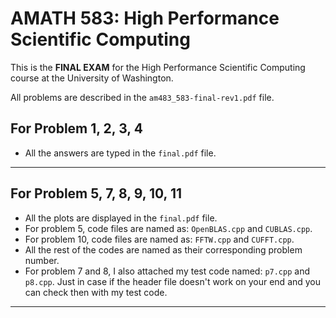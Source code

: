# AMATH 583: High Performance Scientific Computing
This is the **FINAL EXAM** for the High Performance Scientific Computing course at the University of Washington.

All problems are described in the `am483_583-final-rev1.pdf` file.

## For Problem 1, 2, 3, 4

- All the answers are typed in the `final.pdf` file.

---

## For Problem 5, 7, 8, 9, 10, 11

- All the plots are displayed in the `final.pdf` file.
- For problem 5, code files are named as: `OpenBLAS.cpp` and `CUBLAS.cpp`.
- For problem 10, code files are named as: `FFTW.cpp` and `CUFFT.cpp`.
- All the rest of the codes are named as their corresponding problem number.
- For problem 7 and 8, I also attached my test code named: `p7.cpp` and `p8.cpp`. Just in case if the header file doesn't work on your end and you can check then with my test code.

---

